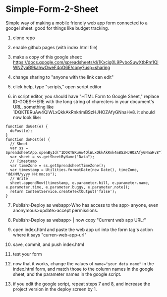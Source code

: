# Simple-Form-2-Sheet
Simple way of making a mobile friendly web app form connected to a googel sheet. good for things like budget tracking.

1. clone repo

2. enable github pages (with index.html file)

3. make a copy of this google sheet: https://docs.google.com/spreadsheets/d/1Kxcjg0L9PvboSuwXtbRm1QIWNZyaB9kahwOweF4qO6E/copy?usp=sharing

4. change sharing to "anyone with the link can edit"

5. click help, type "scripts," open script editor

6. in script editor, you should have "HTML Form to Google Sheet," replace ID-GOES-HERE with the long string of charecters in your document's URL, something like 1DQKTERuAw4QlWLxQkkAkRnk4mBSzHJHOZAfyGNnaHv8. it should now look like:

```
function doGet(e) {
  doPost(e);
}
function doPost(e) {
  // Sheet
  var ss = SpreadsheetApp.openById("1DQKTERuAw4QlWLxQkkAkRnk4mBSzHJHOZAfyGNnaHv8");
  var sheet = ss.getSheetByName("Data");
  // Timestamp
  var timeZone = ss.getSpreadsheetTimeZone();
  var timestamp = Utilities.formatDate(new Date(), timeZone, "dd/MM/yyyy HH:mm:ss");
  // Write
  sheet.appendRow([timestamp, e.parameter.hill, e.parameter.name, e.parameter.time, e.parameter.buggy, e.parameter.note]);
  return ContentService.createTextOutput('false');
}
```

7. Publish>Deploy as webapp>Who has access to the app> anyone, even anonymous>update>accept permissions.

8. Publish>Deploy as webapp> | now copy "Current web app URL:"

9. open index.html and paste the web app url into the form tag's action where it says "curren-web-app-url"

10. save, commit, and push index.html

11. test your form

12. now that it works, change the values of `name="your data name"` in the index.html form, and match those to the column names in the google sheet, and the parameter names in the google script.

13. if you edit the google script, repeat steps 7 and 8, and increase the project version in the deploy screen by 1.
